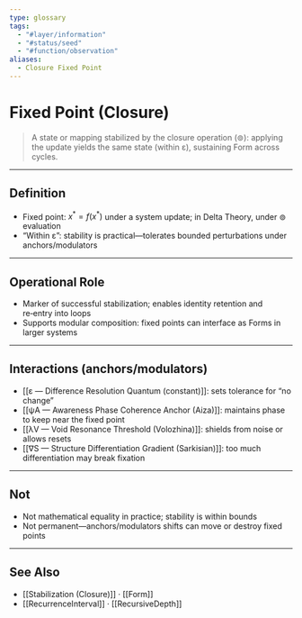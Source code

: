 ```yaml
---
type: glossary
tags:
  - "#layer/information"
  - "#status/seed"
  - "#function/observation"
aliases:
  - Closure Fixed Point
---
```


# Fixed Point (Closure)

> A state or mapping stabilized by the closure operation (⊚): applying the update yields the same state (within ε), sustaining Form across cycles.

---

## Definition

- Fixed point: $x^* = f(x^*)$ under a system update; in Delta Theory, under ⊚ evaluation
- “Within ε”: stability is practical—tolerates bounded perturbations under anchors/modulators

---

## Operational Role

- Marker of successful stabilization; enables identity retention and re‑entry into loops
- Supports modular composition: fixed points can interface as Forms in larger systems

---

## Interactions (anchors/modulators)

- [[ε — Difference Resolution Quantum (constant)]]: sets tolerance for “no change”
- [[ψA — Awareness Phase Coherence Anchor (Aiza)]]: maintains phase to keep near the fixed point
- [[λV — Void Resonance Threshold (Volozhina)]]: shields from noise or allows resets
- [[∇S — Structure Differentiation Gradient (Sarkisian)]]: too much differentiation may break fixation

---

## Not

- Not mathematical equality in practice; stability is within bounds
- Not permanent—anchors/modulators shifts can move or destroy fixed points

---

## See Also

- [[Stabilization (Closure)]] · [[Form]]
- [[RecurrenceInterval]] · [[RecursiveDepth]]


